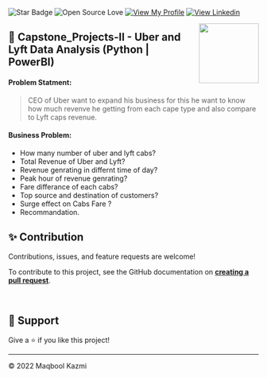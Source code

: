 ![Star Badge](https://img.shields.io/static/v1?label=%F0%9F%8C%9F&message=If%20Useful&style=style=flat&color=BC4E99)
![Open Source Love](https://badges.frapsoft.com/os/v1/open-source.svg?v=103)
[![View My Profile](https://img.shields.io/badge/View-My_Profile-green?logo=GitHub)](https://github.com/maqboolkazmii)
[![View Linkedin](https://img.shields.io/badge/View-My_Linkedin-blue?logo=Linkedin)](https://www.linkedin.com/in/maqboolkazmi/)

<img align = right height = 120 width = 120 src ="https://iec.org.pk/wp-content/uploads/2021/03/cropped-024542445.png">


## 🌟 Capstone_Projects-II - Uber and Lyft Data Analysis (Python | PowerBI)


#### Problem Statment:<br>
> CEO of Uber want to expand
his business for this he want
to know how much revenve
he getting from each cape
type and also compare to
Lyft caps revenue.

#### Business Problem:<br>
- How many number of uber and lyft cabs?
- Total Revenue of Uber and Lyft?
- Revenue genrating in differnt time of day?
- Peak hour of revenue genrating?
- Fare differance of each cabs?
- Top source and destination of customers?
- Surge effect on Cabs Fare ?
- Recommandation.



## ✨ Contribution

Contributions, issues, and feature requests are welcome!

To contribute to this project, see the GitHub documentation on **[creating a pull request](https://help.github.com/en/github/collaborating-with-issues-and-pull-requests/creating-a-pull-request)**.

<br>

## 👏 Support

Give a ⭐️ if you like this project!
___________________________________

<p>&copy; 2022 Maqbool Kazmi</p>
